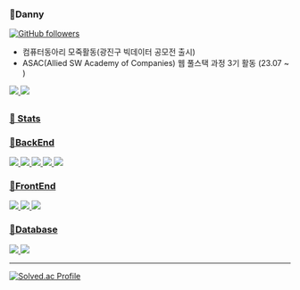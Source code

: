 
<div><h3>🔎Danny</h3></div>

[![GitHub followers](https://img.shields.io/github/followers/ddongbu.svg?style=social&label=Follow)](https://github.com/ddongbu?tab=followers)


 -  컴퓨터동아리 모죽활동(광진구 빅데이터 공모전 출시)<br>
 -  ASAC(Allied SW Academy of Companies) 웹 풀스택 과정 3기 활동 (23.07 ~ )


<a href="https://www.instagram.com/tkdxls/" target="_blank"><img src="https://img.shields.io/badge/t.x______x.d-E4405F?style=flat-square&logo=Instagram&logoColor=white"/>
<a href="https://github.com/ddongbu" target="_blank"><img src="https://img.shields.io/badge/ddongbu-181717?style=flat-square&logo=GitHUB&logoColor=white"/>

    
</div>

 
<h2></h2>
 
<div>

<h3>👀 Stats</h3>
<h3>🌅BackEnd</h3>
<img src="https://img.shields.io/badge/Java-D4A934?style=flat-square&logo=java&logoColor=white"/> 
 <img src="https://img.shields.io/badge/Python-135479?style=flat-square&logo=python&logoColor=white"/>
 <img src="https://img.shields.io/badge/Spring-379B23?style=flat-square&logo=spring&logoColor=white"/> <img src="https://img.shields.io/badge/SpringBoot-17BF7C?style=flat-square&logo=springboot&logoColor=white"/>  <img src="https://img.shields.io/badge/Tomcat-4B290A?style=flat-square&logo=apachetomcat&logoColor=white"/>
<h3>🌇FrontEnd</h3>
<img src="https://img.shields.io/badge/Html-D521E2?style=flat-square&logo=html5&logoColor=white"/> <img src="https://img.shields.io/badge/CSS-4121E2?style=flat-square&logo=css3&logoColor=white"/> <img src="https://img.shields.io/badge/JavaScript-CFDB26?style=flat-square&logo=javascript&logoColor=white"/>
<h3>🌌Database</h3>
<img src="https://img.shields.io/badge/Oracle-D01F31?style=flat-square&logo=oracle&logoColor=white"/> 
<img src="https://img.shields.io/badge/MySQL-135479?style=flat-square&logo=mysql&logoColor=white"/> 

---

[![Solved.ac Profile](http://mazassumnida.wtf/api/v2/generate_badge?boj=sangmin5848)](https://solved.ac/sangmin5848/)

</div>







